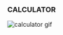 ### CALCULATOR
<img src="https://cdn.videoplasty.com/gif/calculator-flat-icon-stock-gif-3391-1024x576.gif" alt="calculator gif">